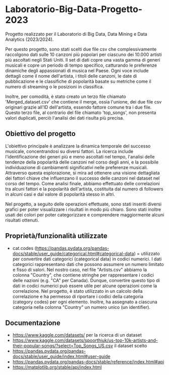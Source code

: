 # Laboratorio-Big-Data-Progetto-2023
Progetto realizzato per il Laboratorio di Big Data, Data Mining e Data Analytics (2023/2024).

Per questo progetto, sono stati scelti due file csv che complessivamente raccolgono dati sulle 10 canzoni più popolari per ciascuno dei 10.000 artisti più ascoltati negli Stati Uniti.
Il set di dati copre una vasta gamma di generi musicali e copre un periodo di tempo specifico, catturando le preferenze dinamiche degli appassionati di musica nel Paese. Ogni voce include dettagli come il nome dell'artista, i titoli delle canzoni, le date di pubblicazione e le classifiche di popolarità basate su metriche come il numero di streaming o le posizioni in classifica. 

Inoltre, per comodità, è stato creato un terzo file chiamato 'Merged_dataset.csv' che contiene il merge, ossia l'unione, dei due file csv originari grazie all'ID dell'artista, essendo fattore comune tra i due file. Questo terzo file, al contrario del file chiamato 'top_songs', non presenta valori duplicati, perciò l'analisi dei dati risulta più precisa.

## Obiettivo del progetto
L'obiettivo principale è analizzare la dinamica temporale del successo musicale, concentrandosi su diversi fattori.
La ricerca include l'identificazione dei generi più e meno ascoltati nel tempo, l'analisi delle tendenze della popolarità delle canzoni nel corso degli anni, e la possibile individuazione di cambiamenti significativi nelle preferenze musicali. 
Attraverso questa esplorazione, si mira ad ottenere una visione dettagliata dei fattori chiave che influenzano il successo delle canzoni nel dataset nel corso del tempo.
Come analisi finale, abbiamo effettuato delle correlazioni tra alcuni fattori e la popolarità dell'artista, costituita dal numero di followers in alcuni casi e dal valore di popolarità stesso in altri.

Nel progetto, a seguito delle operazioni effettuate, sono stati inseriti diversi grafici per poter visualizzare i risultati in modo più chiaro. Sono stati inoltre usati dei colori per poter categorizzare e comprendere maggiormente alcuni risultati ottenuti.

## Proprietà/funzionalità utilizzate
- cat.codes (https://pandas.pydata.org/pandas-docs/stable/user_guide/categorical.html#categorical-data) = utilizzato per convertire dati categorici (categorical data) in codici numerici. I dati categorici rappresentano dati che possono assumere un numero limitato e fisso di valori. Nel nostro caso, nel file "Artists.csv" abbiamo la colonna "Country", che contiene stringhe per rappresentare i codici delle nazioni (e.g. "CA" per Canada). Dunque, convertire questo tipo di dati in codici numerici può essere utile per alcune operazioni come la correlazione. Nel progetto, è stato utilizzato in un calcolo della correlazione e ha permesso di riportare i codici della categoria (category codes) per ogni elemento. Inoltre, ha assegnato a ciascuna categoria nella colonna "Country" un numero unico (un identifier).


## Documentazione
- https://www.kaggle.com/datasets/ per la ricerca di un dataset 
- https://www.kaggle.com/datasets/spoorthiuk/us-top-10k-artists-and-their-popular-songs/?select=Top_Songs_US.csv il dataset scelto
- https://pandas.pydata.org/pandas-docs/stable/user_guide/index.html#user-guide
- https://pandas.pydata.org/pandas-docs/stable/reference/index.html#api
- https://matplotlib.org/stable/api/index.html
